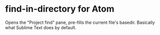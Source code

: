 # find-in-directory for Atom

Opens the "Project find" pane, pre-fills the current file's basedir. Basically what Sublime Text does by default.
